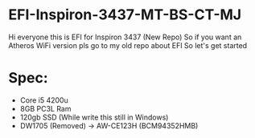 # EFI-Inspiron-3437-MT-BS-CT-MJ
Hi everyone this is EFI for Inspiron 3437 (New Repo)
So if you want an Atheros WiFi version pls go to my old repo about EFI
So let's get started
# Spec:
- Core i5 4200u
- 8GB PC3L Ram
- 120gb SSD (While write this still in Windows)
- DW1705 (Removed) -> AW-CE123H (BCM94352HMB)
